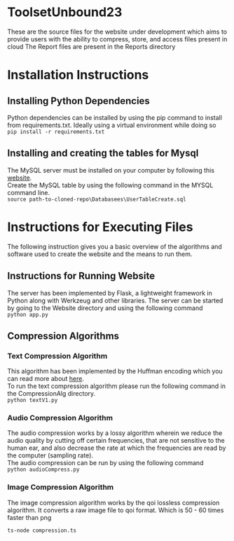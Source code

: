 # ToolsetUnbound23
These are the source files for the website under development which aims to provide users with the ability to compress, store, and access files present in cloud
The Report files are present in the Reports directory
# Installation Instructions  
## Installing Python Dependencies
Python dependencies can be installed by using the pip command to install from requirements.txt. Ideally using a virtual environment while doing so  
```pip install -r requirements.txt```

## Installing and creating the tables for Mysql
The MySQL server must be installed on your computer by following this [website](https://www.javatpoint.com/how-to-install-mysql).  
Create the MySQL table by using the following command in the MYSQL command line.  
  ```source path-to-cloned-repo\Databasees\UserTableCreate.sql```

# Instructions for Executing Files
The following instruction gives you a basic overview of the algorithms and software used to create the website and the means to run them.
## Instructions for Running Website
The server has been implemented by Flask, a lightweight framework in Python along with Werkzeug and other libraries.
The server can be started by going to the Website directory and using the following command  
  ```python app.py```
## Compression Algorithms

### Text Compression Algorithm
This algorithm has been implemented by the Huffman encoding which you can read more about [here](https://brilliant.org/wiki/huffman-encoding/#:~:text=Huffman%20code%20is%20a%20way,more%20rarely%20can%20be%20longer.).  
To run the text compression algorithm please run the following command in the CompressionAlg directory.  
  ```python textV1.py```

### Audio Compression Algorithm
The audio compression works by a lossy algorithm wherein we reduce the audio quality by cutting off certain frequencies, that are not sensitive to the human ear, and also decrease the rate at which the frequencies are read by the computer (sampling rate).  
The audio compression can be run by using the following command   
```python audioCompress.py``` 
### Image Compression Algorithm
The image compression algorithm works by the qoi lossless compression algorithm. It converts a raw image file to qoi format. Which is 50 - 60 times faster than png

```ts-node compression.ts```
